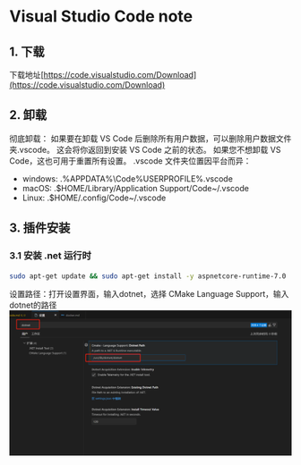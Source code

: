 # Visual Studio Code note

## 1. 下载

下载地址[https://code.visualstudio.com/Download](https://code.visualstudio.com/Download)

## 2. 卸载

彻底卸载：
如果要在卸载 VS Code 后删除所有用户数据，可以删除用户数据文件夹.vscode。
这会将你返回到安装 VS Code 之前的状态。
如果您不想卸载 VS Code，这也可用于重置所有设置。
.vscode 文件夹位置因平台而异：
 - windows: .%APPDATA%\Code%USERPROFILE%\.vscode
 - macOS: .$HOME/Library/Application Support/Code~/.vscode
 - Linux: .$HOME/.config/Code~/.vscode

## 3. 插件安装

### 3.1 安装 .net 运行时
```bash
sudo apt-get update && sudo apt-get install -y aspnetcore-runtime-7.0
```
设置路径：打开设置界面，输入dotnet，选择 CMake Language Support，输入dotnet的路径
![dotnet_setting](resource/dotnet_setting.png)
